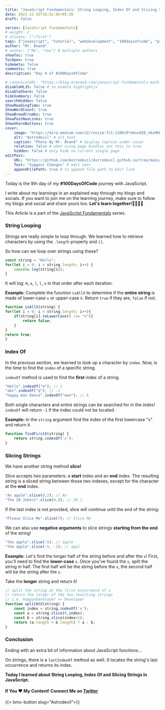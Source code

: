 ```yaml
---
title: "JavaScript Fundamentals: String Looping, Index Of and Slicing Strings"
date: 2022-12-25T16:52:05+05:30
draft: false

series: [JavaScript Fundamentals]
# weight: 2
# aliases: ["/first"]
tags: ["javascript", "tutorial", "webdevelopment", "100daysofcode", "programming", "coding"]
author: "Mr. Ånand"
# author: ["Me", "You"] # multiple authors
showToc: true
TocOpen: true
hidemeta: false
comments: true
description: "Day 9 of #100DaysOfCode"

# canonicalURL: "https://blog.mranand.com/javascript-fundamentals-math-object"
disableHLJS: false # to enable highlightjs
disableShare: false
hideSummary: false
searchHidden: false
ShowReadingTime: true
ShowWordCount: true
ShowBreadCrumbs: true
ShowPostNavLinks: true
ShowShareButtons: true
cover:
    image: "https://miro.medium.com/v2/resize:fit:1100/0*eHuv8IO_n6zHKFt4" # image path/url
    alt: "Astrodevil" # alt text
    caption: "Photo By Mr. Ånand" # display caption under cover
    relative: false # when using page bundles set this to true
    hidden: false # only hide on current single page
editPost:
    URL: "https://github.com/Astrodevil/Astrodevil.github.io/tree/main/content"
    Text: "Suggest Changes" # edit text
    appendFilePath: true # to append file path to Edit link
---
```


Today is the 9th day of my **#100DaysOfCode** journey with JavaScript.

I write about my learnings in an explained way through my blogs and socials. If you want to join me on the learning journey, make sure to follow my blogs and social and share yours too. **Let's learn together!🫱🏼‍🫲🏼**

This Article is a part of the [JavaScript Fundamentals](https://mranand.com/series/javascript-fundamentals/) series.

### String Looping

Strings are really simple to loop through. We learned how to retrieve characters by using the `.length` property and `[]`.

So how can we loop over strings using these?

```javascript
const string = "Hello";
for(let i = 0; i < string.length; i++) {
    console.log(string[i]);
}
```

It will log: `H`, `e`, `l`, `l`, `o` in that order after each iteration.

**Example:** Complete the function `isAllX` to determine if the **entire string** is made of lower-case `x` or upper-case `X`. Return `true` if they are, `false` if not.

```javascript
function isAllX(string) {
for(let i = 0; i < string.length; i++){
    if(string[i].toLowerCase() !== "x"){
        return false;
    }
}
return true;
}
```

### Index Of

In the previous section, we learned to look up a character by `index`. Now, is the time to find the `index` of a specific string.

`indexOf` method is used to find the **first** index of a string.

```javascript
"Hello".indexOf("e"); // 1
"abc".indexOf("q"); // -1 
"happy man dance".indexOf("man"); // 6
```

Both single characters and entire strings can be searched for in the index! `indexOf` will return `-1` if the index could not be located.

**Example:** In the `string` argument find the index of the first lowercase "x" and return it.

```javascript
function findFirstX(string) {
    return string.indexOf('x');
}
```

### Slicing Strings

We have another string method **slice!**

Slice accepts two parameters: a **start** index and an **end** index. The resulting string is a sliced string between those two indexes, except for the character at the **end** index.

```javascript
"An apple".slice(0,2); // An
"The 20 Jokers".slice(4,8); // 20 J
```

If the last index is not provided, slice will continue until the end of the string:

```javascript
"Please Slice Me".slice(7); // Slice Me
```

We can also use **negative arguments** to slice strings **starting from the end** of the string!

```javascript
"the apple".slice(-5); // apple
"the apple".slice(-5, -1); // appl
```

**Example:** Let's find the longer half of the string before and after the `x`! First, you'll need to find the **lower-case** `x`. Once you've found the `x`, split the string in half. The first half will be the string before the `x`, the second half will be the string after the `x`.

Take the **longer** string and return it!

```javascript
// split the string at the first occurrence of x
// return the larger of the two resulting strings
// i.e. HappyxDeveloper => Developer
function splitAtX(string) {
    const index = string.indexOf('x');
    const a = string.slice(0,index);
    const b = string.slice(index+1);
    return (a.length > b.length) ? a : b;
}
```

### Conclusion

Ending with an extra bit of information about JavaScript functions...

On strings, there is a `lastIndexOf` method as well. It locates the string's last occurrence and returns its index.

**Today I learned about String Looping, Index Of and Slicing Strings in JavaScript.**

#### If You ❤️ My Content! Connect Me on [Twitter](https://mobile.twitter.com/Astrodevil_) 

{{< bmc-button slug="Astrodevil">}}